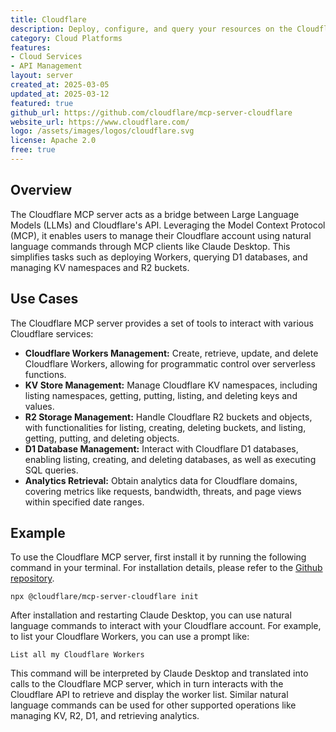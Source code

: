 ```yaml
---
title: Cloudflare
description: Deploy, configure, and query your resources on the Cloudflare developer platform, such as Workers/KV/R2/D1.
category: Cloud Platforms
features:
- Cloud Services
- API Management
layout: server
created_at: 2025-03-05
updated_at: 2025-03-12
featured: true
github_url: https://github.com/cloudflare/mcp-server-cloudflare
website_url: https://www.cloudflare.com/
logo: /assets/images/logos/cloudflare.svg
license: Apache 2.0
free: true
---
```


## Overview

The Cloudflare MCP server acts as a bridge between Large Language Models (LLMs) and Cloudflare's API. Leveraging the Model Context Protocol (MCP), it enables users to manage their Cloudflare account using natural language commands through MCP clients like Claude Desktop. This simplifies tasks such as deploying Workers, querying D1 databases, and managing KV namespaces and R2 buckets.

## Use Cases

The Cloudflare MCP server provides a set of tools to interact with various Cloudflare services:

- **Cloudflare Workers Management:** Create, retrieve, update, and delete Cloudflare Workers, allowing for programmatic control over serverless functions.
- **KV Store Management:** Manage Cloudflare KV namespaces, including listing namespaces, getting, putting, listing, and deleting keys and values.
- **R2 Storage Management:** Handle Cloudflare R2 buckets and objects, with functionalities for listing, creating, deleting buckets, and listing, getting, putting, and deleting objects.
- **D1 Database Management:** Interact with Cloudflare D1 databases, enabling listing, creating, and deleting databases, as well as executing SQL queries.
- **Analytics Retrieval:** Obtain analytics data for Cloudflare domains, covering metrics like requests, bandwidth, threats, and page views within specified date ranges.

## Example

To use the Cloudflare MCP server, first install it by running the following command in your terminal. For installation details, please refer to the [Github repository](https://github.com/cloudflare/mcp-server-cloudflare).

    npx @cloudflare/mcp-server-cloudflare init

After installation and restarting Claude Desktop, you can use natural language commands to interact with your Cloudflare account. For example, to list your Cloudflare Workers, you can use a prompt like:

`List all my Cloudflare Workers`

This command will be interpreted by Claude Desktop and translated into calls to the Cloudflare MCP server, which in turn interacts with the Cloudflare API to retrieve and display the worker list. Similar natural language commands can be used for other supported operations like managing KV, R2, D1, and retrieving analytics.
